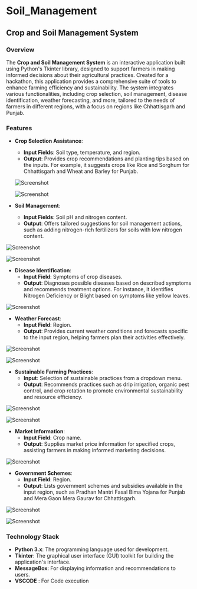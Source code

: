 # Soil_Management

## Crop and Soil Management System

### Overview

The **Crop and Soil Management System** is an interactive application built using Python's Tkinter library, designed to support farmers in making informed decisions about their agricultural practices. Created for a hackathon, this application provides a comprehensive suite of tools to enhance farming efficiency and sustainability. The system integrates various functionalities, including crop selection, soil management, disease identification, weather forecasting, and more, tailored to the needs of farmers in different regions, with a focus on regions like Chhattisgarh and Punjab.

### Features

- **Crop Selection Assistance**: 
  - **Input Fields**: Soil type, temperature, and region.
  - **Output**: Provides crop recommendations and planting tips based on the inputs. For example, it suggests crops like Rice and Sorghum for Chhattisgarh and Wheat and Barley for Punjab.
  
  ![Screenshot](cropsel.png)
  
  ![Screenshot](cropsel1.png)

- **Soil Management**:
  - **Input Fields**: Soil pH and nitrogen content.
  - **Output**: Offers tailored suggestions for soil management actions, such as adding nitrogen-rich fertilizers for soils with low nitrogen content.

![Screenshot](soilmgmt.png)

![Screenshot](soilmgmt.png)

- **Disease Identification**:
  - **Input Field**: Symptoms of crop diseases.
  - **Output**: Diagnoses possible diseases based on described symptoms and recommends treatment options. For instance, it identifies Nitrogen Deficiency or Blight based on symptoms like yellow leaves.

![Screenshot](dis.png)

- **Weather Forecast**:
  - **Input Field**: Region.
  - **Output**: Provides current weather conditions and forecasts specific to the input region, helping farmers plan their activities effectively.

![Screenshot](weather.png)

![Screenshot](weather1.png)

- **Sustainable Farming Practices**:
  - **Input**: Selection of sustainable practices from a dropdown menu.
  - **Output**: Recommends practices such as drip irrigation, organic pest control, and crop rotation to promote environmental sustainability and resource efficiency.

![Screenshot](water.png)

![Screenshot](water1.png)

- **Market Information**:
  - **Input Field**: Crop name.
  - **Output**: Supplies market price information for specified crops, assisting farmers in making informed marketing decisions.

![Screenshot](mrkt.png)

- **Government Schemes**:
  - **Input Field**: Region.
  - **Output**: Lists government schemes and subsidies available in the input region, such as Pradhan Mantri Fasal Bima Yojana for Punjab and Mera Gaon Mera Gaurav for Chhattisgarh.

![Screenshot](govt.png)

![Screenshot](govt1.png)

### Technology Stack

- **Python 3.x**: The programming language used for development.
- **Tkinter**: The graphical user interface (GUI) toolkit for building the application's interface.
- **MessageBox**: For displaying information and recommendations to users.
- **VSCODE** : For Code execution
